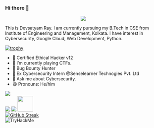 ### Hi there 👋
<p align="center"><img src="https://media.tenor.com/gTg8ZSZMR6YAAAAC/scaler-create-impact.gif"></img></p>
<p font-family:"Ubuntu, sans-serif">
This is Devsatyam Ray. I am currently pursuing my B.Tech in CSE from Institute of Engineering and Management, Kolkata. I have interest in Cybersecurity, Google Cloud, Web Development, Python.

[![trophy](https://github-profile-trophy.vercel.app/?username=devsatyamr)](https://github.com/ryo-ma/github-profile-trophy)

- 🔭 Certified Ethical Hacker v12
- 🌱 I’m currently playing CTFs.
- 🥷 Bug Bounty Hunter
- 🏢 Ex Cybersecurity Intern @Senselearner Technogies Pvt. Ltd
- 💬 Ask me about Cybersecurity.
- 😄 Pronouns: He/him
</p>

![](https://komarev.com/ghpvc/?username=devsatyamr)
<br>
![](https://raw.githubusercontent.com/devsatyamr/github-stats/master/generated/overview.svg#gh-dark-mode-only)
![](https://raw.githubusercontent.com/devsatyamr/github-stats/master/generated/overview.svg#gh-light-mode-only)
<a href="https://www.instagram.com/devsatyamr/">
  <img height="50" src="https://user-images.githubusercontent.com/46517096/166974368-9798f39f-1f46-499c-b14e-81f0a3f83a06.png"/>
</a>
<br>
[![GitHub Streak](https://streak-stats.demolab.com/?user=devsatyamr&theme=dark)](https://git.io/streak-stats)
<br>
<img src="https://tryhackme-badges.s3.amazonaws.com/evilCorpse.png" alt="TryHackMe">
</p>
